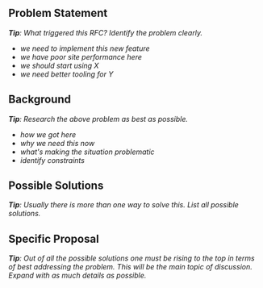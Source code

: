 ## Problem Statement

***Tip**: What triggered this RFC? Identify the problem clearly.*
  - *we need to implement this new feature*
  - *we have poor site performance here*
  - *we should start using X*
  - *we need better tooling for Y*

## Background

 ***Tip**: Research the above problem as best as possible.*
  - *how we got here*
  - *why we need this now*
  - *what's making the situation problematic*
  - *identify constraints*

## Possible Solutions

***Tip**: Usually there is more than one way to solve this. List all possible solutions.*

## Specific Proposal

***Tip**: Out of all the possible solutions one must be rising to the top in terms of best addressing the problem. This will be the main topic of discussion. Expand with as much details as possible.*
